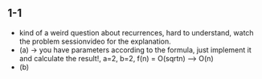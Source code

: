 ## 1-1
* kind of a weird question about recurrences, hard to understand, watch the problem sessionvideo for the explanation.
* (a) -> you have parameters according to the formula, just implement it and calculate the result!, a=2, b=2, f(n) = O(sqrtn) --> O(n)
* (b)
